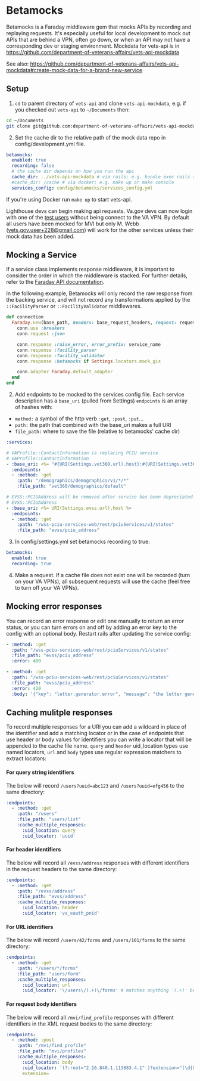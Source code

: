 # Betamocks

Betamocks is a Faraday middleware gem that mocks APIs by recording and replaying requests. It's especially useful for local development to mock out APIs that are behind a VPN, often go down, or when an API may not have a corresponding dev or staging environment. Mockdata for vets-api is in https://github.com/department-of-veterans-affairs/vets-api-mockdata


See also: https://github.com/department-of-veterans-affairs/vets-api-mockdata#create-mock-data-for-a-brand-new-service
## Setup
1. `cd` to parent directory of `vets-api` and clone `vets-api-mockdata`,
e.g. if you checked out `vets-api` to `~/Documents` then:
```bash
cd ~/Documents
git clone git@github.com:department-of-veterans-affairs/vets-api-mockdata.git
```

2. Set the cache dir to the relative path of the mock data repo in
config/development.yml file.
```yaml
betamocks:
  enabled: true
  recording: false
  # the cache dir depends on how you run the api
  cache_dir: ../vets-api-mockdata # via rails; e.g. bundle exec rails s or bundle exec rails c
  #cache_dir: /cache # via docker; e.g. make up or make console
  services_config: config/betamocks/services_config.yml
```
If you're using Docker run `make up` to start vets-api.

Lighthouse devs can begin making api requests. Va.gov devs can now login with one of the [test users](https://github.com/department-of-veterans-affairs/vets.gov-team/blob/master/Products/Identity/MVI%20Integration/reference_documents/mvi_users_s1a.csv)
without being connect to the VA VPN. By default all users have been mocked for MVI but
only M. Webb (vets.gov.user+228@gmail.com) will work for the other services unless their mock data has been added.



## Mocking a Service
If a service class implements response middleware, it is important to consider the order in which the middleware is stacked. For further details, refer to the [Faraday API documentation](https://www.rubydoc.info/gems/faraday#Advanced_middleware_usage).

In the following example, Betamocks will only record the raw response from the backing service, and will not record any transformations applied by the `::FacilityParser` or `::FacilityValidator` middlewares.

```ruby
def connection
  Faraday.new(base_path, headers: base_request_headers, request: request_options) do |conn|
    conn.use :breakers
    conn.request :json

    conn.response :raise_error, error_prefix: service_name
    conn.response :facility_parser
    conn.response :facility_validator
    conn.response :betamocks if Settings.locators.mock_gis

    conn.adapter Faraday.default_adapter
  end
end
```

2. Add endpoints to be mocked to the services config file.
Each service description has a `base_uri` (pulled from Settings)
`endpoints` is an array of hashes with:
- `method:` a symbol of the http verb `:get`, `:post`, `:put`...
- `path:` the path that combined with the base_uri makes a full URI
- `file_path:` where to save the file (relative to betamocks' cache dir)
```yaml
:services:

# VAProfile::ContactInformation is replacing PCIU service
# VAProfile::ContactInformation
- :base_uri: <%= "#{URI(Settings.vet360.url).host}:#{URI(Settings.vet360.url).port}" %>
  :endpoints:
  - :method: :get
    :path: "/demographics/demographics/v1/*/*"
    :file_path: "vet360/demographics/default"

# EVSS::PCIUAddress will be removed after service has been depreciated.
# EVSS::PCIUAddress
- :base_uri: <%= URI(Settings.evss.url).host %>
  :endpoints:
  - :method: :get
    :path: "/wss-pciu-services-web/rest/pciuServices/v1/states"
    :file_path: "evss/pciu_address"
```

3. In config/settings.yml set betamocks recording to true:
```yaml
betamocks:
  enabled: true
  recording: true
```

4. Make a request. If a cache file does not exist one will be recorded (turn on your VA VPNs),
all subsequent requests will use the cache (feel free to turn off your VA VPNs).

## Mocking error responses
You can record an error response or edit one manually to return an error status, or you can turn errors on and off
by adding an error key to the config with an optional body. Restart rails after updating the service config:
```yaml
- :method: :get
  :path: "/wss-pciu-services-web/rest/pciuServices/v1/states"
  :file_path: "evss/pciu_address"
  :error: 400
```
```yaml
- :method: :get
  :path: "/wss-pciu-services-web/rest/pciuServices/v1/states"
  :file_path: "evss/pciu_address"
  :error: 420
  :body: '{"key": "letter.generator.error", "message": "the letter generator hamsters have fallen asleep"}'
```

## Caching mulitple responses
To record multiple responses for a URI you can add a wildcard in place of the identifier
and add a matching locator or in the case of endpoints that use header or body values for identifiers you can write
a locator that will be appended to the cache file name. `query` and `header` uid_location types
use named locators, `url` and `body` types use regular expression matchers to extract locators:

#### For query string identifiers
The below will record `/users?uuid=abc123` and `/users?uuid=efg456` to the same directory:
```yaml
:endpoints:
  - :method: :get
    :path: "/users"
    :file_path: "users/list"
    :cache_multiple_responses:
      :uid_location: query
      :uid_locator: 'uuid'
```

#### For header identifiers
The below will record all `/evss/address` responses with different identifiers in the
request headers to the same directory:
```yaml
:endpoints:
  - :method: :get
    :path: "/evss/address"
    :file_path: "evss/address"
    :cache_multiple_responses:
      :uid_location: header
      :uid_locator: 'va_eauth_pnid'
```

#### For URL identifiers
The below will record `/users/42/forms` and `/users/101/forms` to the same directory:
```yaml
:endpoints:
  - :method: :get
    :path: "/users/*/forms"
    :file_path: "users/form"
    :cache_multiple_responses:
      :uid_location: url
      :uid_locator: '\/users\/(.+)\/forms' # matches anything '(.+)' between /users and /forms
```

#### For request body identifiers
The below will record all `/mvi/find_profile` responses with different identifiers in the
XML request bodies to the same directory:
```yaml
:endpoints:
  - :method: :post
    :path: "/mvi/find_profile"
    :file_path: "mvi/profiles"
    :cache_multiple_responses:
      :uid_location: body
      :uid_locator: '(?:root="2.16.840.1.113883.4.1" )?extension="(\d{9})"(?: root="2.16.840.1.113883.4.1")?'
      extension=
```
